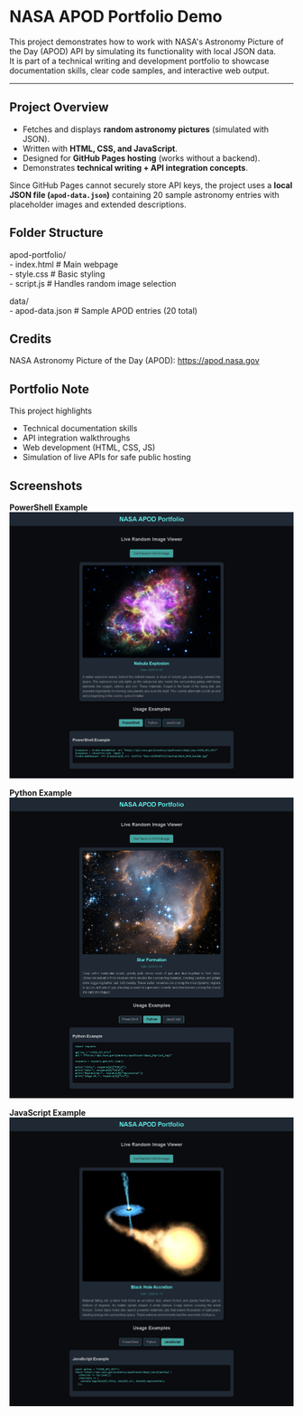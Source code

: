 # NASA APOD Portfolio Demo

This project demonstrates how to work with NASA's Astronomy Picture of the Day (APOD) API by simulating its functionality with local JSON data.  
It is part of a technical writing and development portfolio to showcase documentation skills, clear code samples, and interactive web output.

---

##  Project Overview
- Fetches and displays **random astronomy pictures** (simulated with JSON).  
- Written with **HTML, CSS, and JavaScript**.  
- Designed for **GitHub Pages hosting** (works without a backend).  
- Demonstrates **technical writing + API integration concepts**.  

Since GitHub Pages cannot securely store API keys, the project uses a **local JSON file (`apod-data.json`)** containing 20 sample astronomy entries with placeholder images and extended descriptions.
## Folder Structure

apod-portfolio/  
    - index.html # Main webpage  
    - style.css # Basic styling  
    - script.js # Handles random image selection  

data/  
    - apod-data.json # Sample APOD entries (20 total)


## Credits
NASA Astronomy Picture of the Day (APOD): https://apod.nasa.gov

## Portfolio Note
This project highlights

- Technical documentation skills
- API integration walkthroughs
- Web development (HTML, CSS, JS)
- Simulation of live APIs for safe public hosting

## Screenshots

**PowerShell Example**  
![PowerShell Example](screenshots/Powershell%20example.png)

**Python Example**  
![Python Example](screenshots/Python%20example.png)

**JavaScript Example**  
![Javascript Example](screenshots/Javascript%20example.png)
